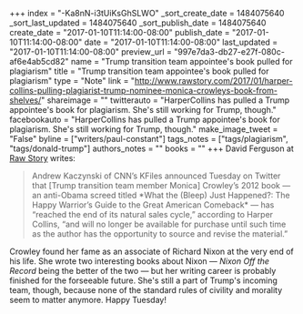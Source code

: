 +++
index = "-Ka8nN-i3tUiKsGhSLWO"
_sort_create_date = 1484075640
_sort_last_updated = 1484075640
_sort_publish_date = 1484075640
create_date = "2017-01-10T11:14:00-08:00"
publish_date = "2017-01-10T11:14:00-08:00"
date = "2017-01-10T11:14:00-08:00"
last_updated = "2017-01-10T11:14:00-08:00"
preview_url = "997e7da3-db27-e27f-080c-af6e4ab5cd82"
name = "Trump transition team appointee's book pulled for plagiarism"
title = "Trump transition team appointee's book pulled for plagiarism"
type = "Note"
link = "http://www.rawstory.com/2017/01/harper-collins-pulling-plagiarist-trump-nominee-monica-crowleys-book-from-shelves/"
shareimage = ""
twitterauto = "HarperCollins has pulled a Trump appointee's book for plagiarism. She's still working for Trump, though."
facebookauto = "HarperCollins has pulled a Trump appointee's book for plagiarism. She's still working for Trump, though."
make_image_tweet = "False"
byline = ["writers/paul-constant"]
tags_notes = ["tags/plagiarism", "tags/donald-trump"]
authors_notes = ""
books = ""
+++
David Ferguson at [Raw Story](http://www.rawstory.com/2017/01/harper-collins-pulling-plagiarist-trump-nominee-monica-crowleys-book-from-shelves/) writes:

<blockquote>Andrew Kaczynski of CNN’s KFiles announced Tuesday on Twitter that [Trump transition team member Monica] Crowley’s 2012 book — an anti-Obama screed titled *What the (Bleep) Just Happened?: The Happy Warrior’s Guide to the Great American Comeback* — has “reached the end of its natural sales cycle,” according to Harper Collins, “and will no longer be available for purchase until such time as the author has the opportunity to source and revise the material.”</blockquote>

Crowley found her fame as an associate of Richard Nixon at the very end of his life. She wrote two interesting books about Nixon — *Nixon Off the Record* being the better of the two — but her writing career is probably finished for the forseeable future. She's still a part of Trump's incoming team, though, because none of the standard rules of civility and morality seem to matter anymore. Happy Tuesday!
